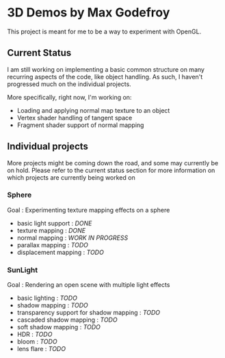 # 3D Demos by Max Godefroy

This project is meant for me to be a way to experiment with OpenGL.

## Current Status

I am still working on implementing a basic common structure on many 
recurring aspects of the code, like object handling. As such, I haven't 
progressed much on the individual projects.

More specifically, right now, I'm working on:
- Loading and applying normal map texture to an object
- Vertex shader handling of tangent space
- Fragment shader support of normal mapping


## Individual projects

More projects might be coming down the road, and some may currently be 
on hold. Please refer to the current status section for more information
on which projects are currently being worked on

### Sphere

Goal : Experimenting texture mapping effects on a sphere 
- basic light support : *DONE*
- texture mapping : *DONE*
- normal mapping : *WORK IN PROGRESS*
- parallax mapping : *TODO*
- displacement mapping : *TODO*


### SunLight

Goal : Rendering an open scene with multiple light effects
- basic lighting : *TODO*
- shadow mapping : *TODO*
- transparency support for shadow mapping : *TODO*
- cascaded shadow mapping : *TODO*
- soft shadow mapping : *TODO*
- HDR : *TODO*
- bloom : *TODO*
- lens flare : *TODO*
